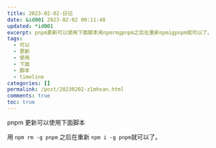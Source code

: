 ```yaml
---
title: 2023-02-02-日记
date: &id001 2023-02-02 00:11:48
updated: *id001
excerpt: pnpm更新可以使用下面脚本用npmrmgpnpm​之后在重新npmigpnpm​就可以了。‍
tags:
  - 可以
  - 更新
  - 使用
  - 下面
  - 脚本
  - timeline
categories: []
permalink: /post/20230202-z1mhsan.html
comments: true
toc: true
---
```

pnpm 更新可以使用下面脚本

用 `npm rm -g pnpm`​ 之后在重新 `npm i -g pnpm`​ 就可以了。

‍